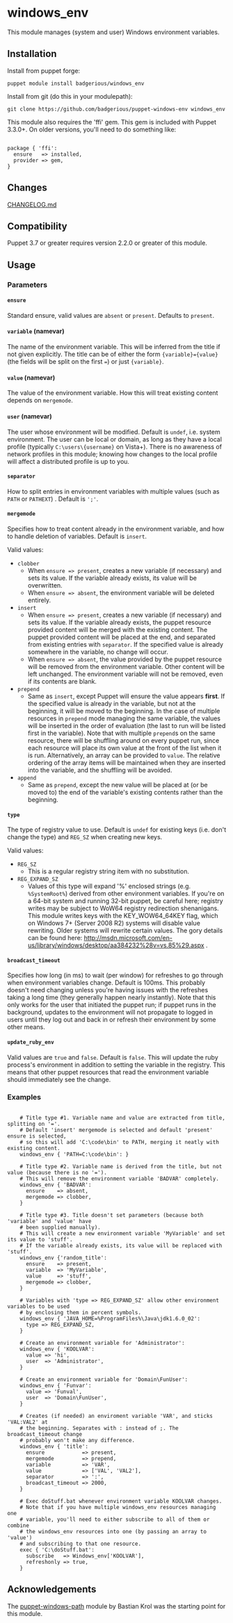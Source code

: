 windows_env
===========

This module manages (system and user) Windows environment variables.

Installation
------------

Install from puppet forge:

    puppet module install badgerious/windows_env

Install from git (do this in your modulepath):

    git clone https://github.com/badgerious/puppet-windows-env windows_env

This module also requires the 'ffi' gem. This gem is included
with Puppet 3.3.0+. On older versions, you'll need to do something like:

```puppet

package { 'ffi':
  ensure   => installed,
  provider => gem,
}

```

Changes
-------

[CHANGELOG.md](https://github.com/badgerious/puppet-windows-env/blob/master/CHANGELOG.md)

Compatibility
-------------

Puppet 3.7 or greater requires version 2.2.0 or greater of this module.

Usage
-----

### Parameters

#### `ensure`
Standard ensure, valid values are `absent` or `present`. Defaults to `present`. 

#### `variable` (namevar)
The name of the environment variable. This will be inferred from the title if
not given explicitly. The title can be of either the form `{variable}={value}`
(the fields will be split on the first `=`) or just `{variable}`. 

#### `value` (namevar)
The value of the environment variable. How this will treat existing content
depends on `mergemode`. 

#### `user` (namevar)
The user whose environment will be modified. Default is `undef`, i.e. system
environment. The user can be local or domain, as long as they have a local
profile (typically `C:\users\{username}` on Vista+).  There is no awareness of
network profiles in this module; knowing how changes to the local profile will
affect a distributed profile is up to you. 

#### `separator`
How to split entries in environment variables with multiple values (such as
`PATH` or `PATHEXT`) . Default is `';'`. 

#### `mergemode`
Specifies how to treat content already in the environment variable, and how to
handle deletion of variables. Default is `insert`. 

Valid values:

- `clobber`
  - When `ensure => present`, creates a new variable (if necessary) and sets
    its value. If the variable already exists, its value will be overwritten.
  - When `ensure => absent`, the environment variable will be deleted entirely. 
- `insert`
  - When `ensure => present`, creates a new variable (if necessary) and sets
    its value. If the variable already exists, the puppet resource provided
    content will be merged with the existing content. The puppet provided content
    will be placed at the end, and separated from existing entries with
    `separator`. If the specified value is already somewhere in the variable, no
    change will occur.
  - When `ensure => absent`, the value provided by the puppet resource will be
    removed from the environment variable. Other content will be left
    unchanged. The environment variable will not be removed, even if its
    contents are blank. 
- `prepend`
  - Same as `insert`, except Puppet will ensure the value appears **first**. If
    the specified value is already in the variable, but not at the beginning, it
    will be moved to the beginning. In the case of multiple resources in
    `prepend` mode managing the same variable, the values will be inserted in the
    order of evaluation (the last to run will be listed first in the variable).
    Note that with multiple `prepend`s on the same resource, there will be
    shuffling around on every puppet run, since each resource will place its own
    value at the front of the list when it is run. Alternatively, an array can be
    provided to `value`.  The relative ordering of the array items will be
    maintained when they are inserted into the variable, and the shuffling will
    be avoided.
- `append`
  - Same as `prepend`, except the new value will be placed at (or be moved to) the end of the
    variable's existing contents rather than the beginning. 

#### `type`
The type of registry value to use. Default is `undef` for existing keys (i.e.
don't change the type) and `REG_SZ` when creating new keys. 

Valid values:

- `REG_SZ`
  - This is a regular registry string item with no substitution. 
- `REG_EXPAND_SZ`
  - Values of this type will expand '%' enclosed strings (e.g. `%SystemRoot%`)
    derived from other environment variables. If you're on a 64-bit system and
    running 32-bit puppet, be careful here; registry writes may be subject to
    WoW64 registry redirection shenanigans. This module writes keys with the
    KEY_WOW64_64KEY flag, which on Windows 7+ (Server 2008 R2) systems will
    disable value rewriting. Older systems will rewrite certain values. The
    gory details can be found here:
    http://msdn.microsoft.com/en-us/library/windows/desktop/aa384232%28v=vs.85%29.aspx
    . 

#### `broadcast_timeout`
Specifies how long (in ms) to wait (per window) for refreshes to go through
when environment variables change. Default is 100ms. This probably doesn't
need changing unless you're having issues with the refreshes taking a long time
(they generally happen nearly instantly). Note that this only works for the user
that initiated the puppet run; if puppet runs in the background, updates to the
environment will not propagate to logged in users until they log out and back in
or refresh their environment by some other means. 

#### `update_ruby_env`
Valid values are `true` and `false`. Default is `false`. This will update the ruby
process's environment in addition to setting the variable in the registry.
This means that other puppet resources that read the environment variable
should immediately see the change.

### Examples

```puppet

    # Title type #1. Variable name and value are extracted from title, splitting on '='. 
    # Default 'insert' mergemode is selected and default 'present' ensure is selected, 
    # so this will add 'C:\code\bin' to PATH, merging it neatly with existing content. 
    windows_env { 'PATH=C:\code\bin': }

    # Title type #2. Variable name is derived from the title, but not value (because there is no '='). 
    # This will remove the environment variable 'BADVAR' completely.
    windows_env { 'BADVAR':
      ensure    => absent,
      mergemode => clobber,
    }

    # Title type #3. Title doesn't set parameters (because both 'variable' and 'value' have
    # been supplied manually). 
    # This will create a new environment variable 'MyVariable' and set its value to 'stuff'. 
    # If the variable already exists, its value will be replaced with 'stuff'. 
    windows_env {'random_title':
      ensure    => present,
      variable  => 'MyVariable',
      value     => 'stuff',
      mergemode => clobber,
    }

    # Variables with 'type => REG_EXPAND_SZ' allow other environment variables to be used
    # by enclosing them in percent symbols. 
    windows_env { 'JAVA_HOME=%ProgramFiles%\Java\jdk1.6.0_02':
      type => REG_EXPAND_SZ,
    }

    # Create an environment variable for 'Administrator':
    windows_env { 'KOOLVAR':
      value => 'hi',
      user  => 'Administrator',
    }

    # Create an environment variable for 'Domain\FunUser':
    windows_env { 'Funvar':
      value => 'Funval',
      user  => 'Domain\FunUser',
    }

    # Creates (if needed) an enviroment variable 'VAR', and sticks 'VAL:VAL2' at
    # the beginning. Separates with : instead of ;. The broadcast_timeout change
    # probably won't make any difference. 
    windows_env { 'title':
      ensure            => present,
      mergemode         => prepend,
      variable          => 'VAR',
      value             => ['VAL', 'VAL2'],
      separator         => ':',
      broadcast_timeout => 2000,
    }

    # Exec doStuff.bat whenever environment variable KOOLVAR changes.
    # Note that if you have multiple windows_env resources managing one
    # variable, you'll need to either subscribe to all of them or combine
    # the windows_env resources into one (by passing an array to 'value')
    # and subscribing to that one resource.
    exec { 'C:\doStuff.bat':
      subscribe   => Windows_env['KOOLVAR'],
      refreshonly => true,
    }

```

Acknowledgements
----------------
The [puppet-windows-path](https://github.com/basti1302/puppet-windows-path) module by Bastian Krol was the starting point for this module. 
